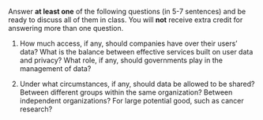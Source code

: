 Answer **at least one** of the following questions (in 5-7 sentences) and be ready to discuss all of them in class. You will **not** receive extra credit for answering more than one question. 

1. How much access, if any, should companies have over their users’ data? What is the balance between effective services built on user data and privacy? What role, if any, should governments play in the management of data?

2. Under what circumstances, if any, should data be allowed to be shared? Between different groups within the same organization? Between independent organizations? For large potential good, such as cancer research?
